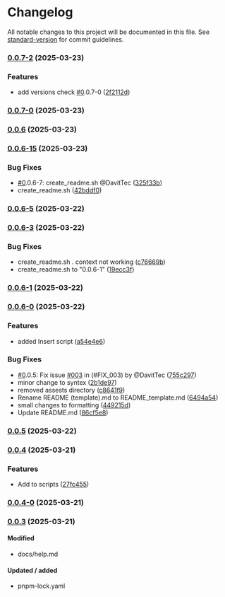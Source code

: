 # Changelog

All notable changes to this project will be documented in this file. See [standard-version](https://github.com/conventional-changelog/standard-version) for commit guidelines.

### [0.0.7-2](https://github.com/DavitTec/create_readme/compare/v0.0.7-0...v0.0.7-2) (2025-03-23)


### Features

* add versions check [#0](https://github.com/DavitTec/create_readme/issues/0).0.7-0 ([2f2112d](https://github.com/DavitTec/create_readme/commit/2f2112dcc631242f80d51bd0b1de950131af711f))

### [0.0.7-0](https://github.com/DavitTec/create_readme/compare/v0.0.6...v0.0.7-0) (2025-03-23)

### [0.0.6](https://github.com/DavitTec/create_readme/compare/v0.0.6-15...v0.0.6) (2025-03-23)

### [0.0.6-15](https://github.com/DavitTec/create_readme/compare/v0.0.6-5...v0.0.6-15) (2025-03-23)


### Bug Fixes

* [#0](https://github.com/DavitTec/create_readme/issues/0).0.6-7: create_readme.sh @DavitTec ([325f33b](https://github.com/DavitTec/create_readme/commit/325f33bc8d5c624f4399323d42b334c2fb9b52dd))
* create_readme.sh ([42bddf0](https://github.com/DavitTec/create_readme/commit/42bddf0465e6a0f4b0ebe5c9adb4cc50838fbfe5))

### [0.0.6-5](https://github.com/DavitTec/create_readme/compare/v0.0.6-3...v0.0.6-5) (2025-03-22)

### [0.0.6-3](https://github.com/DavitTec/create_readme/compare/v0.0.6-1...v0.0.6-3) (2025-03-22)


### Bug Fixes

* create_readme.sh . context not working ([c76669b](https://github.com/DavitTec/create_readme/commit/c76669ba0cade91c1fc1fe5d3a76c95bda520068))
* create_readme.sh to "0.0.6-1" ([19ecc3f](https://github.com/DavitTec/create_readme/commit/19ecc3f06d51cb532689f194acac94b7ce6e1b8e))

### [0.0.6-1](https://github.com/DavitTec/create_readme/compare/v0.0.6-0...v0.0.6-1) (2025-03-22)

### [0.0.6-0](https://github.com/DavitTec/create_readme/compare/v0.0.5...v0.0.6-0) (2025-03-22)


### Features

* added Insert script ([a54e4e6](https://github.com/DavitTec/create_readme/commit/a54e4e69c2867d4357ab0640857ee26900ad6060))


### Bug Fixes

*  [#0](https://github.com/DavitTec/create_readme/issues/0).0.5: Fix issue [#003](https://github.com/DavitTec/create_readme/issues/003) in (#FIX_003) by @DavitTec ([755c297](https://github.com/DavitTec/create_readme/commit/755c297a7650d49c0a389ce97c95c486334d5793))
* minor change to syntex ([2b1de97](https://github.com/DavitTec/create_readme/commit/2b1de97f81343e7a0ba82b801814acf8d68397cc))
* removed assests directory ([c8641f9](https://github.com/DavitTec/create_readme/commit/c8641f9d011a19cd9d3ae8b237232116f63d6848))
* Rename README (template).md to README_template.md ([6494a54](https://github.com/DavitTec/create_readme/commit/6494a54dd09f0735145c855940ed1da46bff7457))
* small changes to formatting ([449215d](https://github.com/DavitTec/create_readme/commit/449215dbe7e2df2d7cf83312f810028af7976966))
* Update README.md ([86cf5e8](https://github.com/DavitTec/create_readme/commit/86cf5e8c9a03bb76e61a900d0adb965043893db1))

### [0.0.5](https://github.com/DavitTec/create_readme/compare/v0.0.4...v0.0.5) (2025-03-22)

### [0.0.4](https://github.com/DavitTec/create_readme/compare/v0.0.4-0...v0.0.4) (2025-03-21)


### Features

*  Add to scripts ([27fc455](https://github.com/DavitTec/create_readme/commit/27fc45520856799bf37e61b39016ddd8f26a61c8))

### [0.0.4-0](https://github.com/DavitTec/create_readme/compare/v0.0.3...v0.0.4-0) (2025-03-21)

### [0.0.3](https://github.com/DavitTec/create_readme/compare/v0.0.3-0...v0.0.3) (2025-03-21)

#### Modified

- docs/help.md

#### Updated / added

- pnpm-lock.yaml

###
